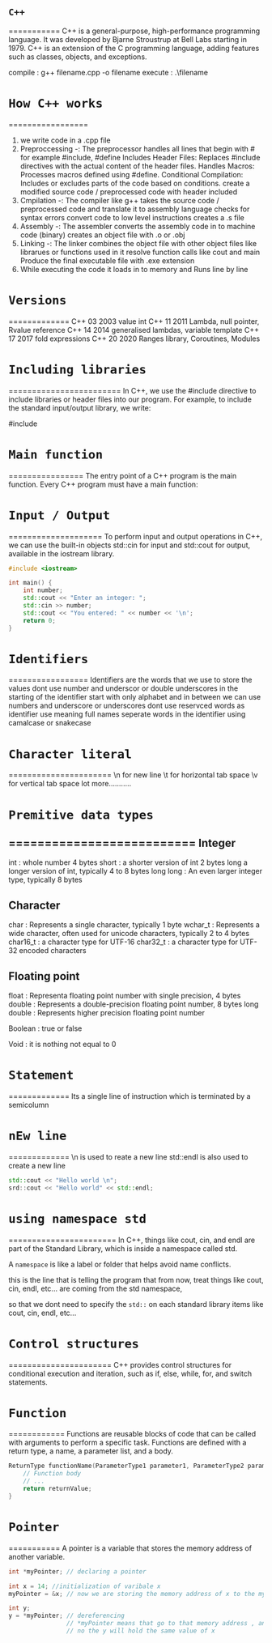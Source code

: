 ## `C++` ##
===========
C++ is a general-purpose, high-performance programming language. It was developed by Bjarne Stroustrup at Bell Labs starting in 1979. C++ is an extension of the C programming language, adding features such as classes, objects, and exceptions.

compile : g++ filename.cpp -o filename
execute : .\filename

<!-- 00:00:00 - 00:02:05  - Intro
00:02:05 - 00:05:07  - Welcome to C++ course
00:05:07 - 00:12:09  - Prerequisite and tools
00:12:09 - 00:21:59  - Understand the entry Point
00:21:59 - 00:29:17  - Compare the 2 Hello World
00:29:17 - 00:35:51  - Version history and official docs
00:35:51 - 00:44:31  - Return type and comments
00:44:31 - 00:50:57  - Redefine program in C++
00:50:57 - 00:55:22  - What is namespace in C++
00:55:22 - 01:00:18  - First iteration of program
01:00:18 - 01:08:10  - Can I name that
01:08:10 - 01:17:32  - Get the colour and assignment
01:17:32 - 01:28:13  - Your first intro to pointers
01:28:13 - 01:34:38  - Reference is the actual tough thing in C++
01:34:38 - 01:46:04  - C++ arrays are different with pointers
01:46:04 - 01:57:27  - A formal intro to integers
01:57:27 - 02:09:46  - Conditional and ternary
02:09:46 - 02:17:36  - Conditional as switch
02:17:36 - 02:32:46  - While and do-while loop
02:32:46 - 02:44:10  - For and range-based loop
02:44:10 - 02:58:04  - Loop with pointers and shortcuts
02:58:04 - 03:06:35  - Always use float with caution
03:06:35 - 03:17:00  - Why always divide by zero with try-catch
03:17:00 - 03:25:10  - Sneak peek to functions in C++
03:25:10 - 03:39:36  - Linkers qualifiers prefix and postfix
03:39:36 - 03:46:40  - Basics of operations
03:46:40 - 03:54:19  - Logical AND, OR, and NOT
03:54:19 - 04:01:18  - Bitwise operation in C++
04:01:18 - 04:09:49  - Memory leak in C++
04:09:49 - 04:21:36  - Get started with structs in C++
04:21:36 - 04:28:39  - Enums and preprocessors
04:28:39 - 04:36:17  - A challenge to strongly typed language
04:36:17 - 04:51:43  - Heap and stack memory
04:51:43 - 05:06:28  - Detailed intro to functions
05:06:28 - 05:17:18  - How to create header file in C++
05:17:18 - 05:21:39  - Your first intro to templates
05:21:39 - 05:28:39  - What are functional pointers
05:28:39 - 05:34:36  - nullptr saves the day
05:34:36 - 05:44:09  - Factorial and recursion are close friends
05:44:09 - 05:58:52  - Let's talk about MACROS
05:58:52 - 06:08:59  - Variadic templates and recursion
06:08:59 - 06:16:07  - A design example
06:16:07 - 06:23:52  - Get started with classes and objects
06:23:52 - 06:33:21  - Getters and setters for a data member
06:33:21 - 06:41:43  - Method separation and const-qualified methods
06:41:43 - 07:07:49  - Constructor, destructor, and rule of 3
07:07:49 - 07:10:28  - Disable the constructor
07:10:28 - 07:25:35  - THIS is not easy in C++
07:25:35 - 07:31:27  - Inheritance in my favorite
07:31:27 - 07:45:01  - Base class, derived class, and overriding
07:45:01 - 07:49:29  - Friend keyword comes with caution
07:49:29 - 07:52:34  - Multiple inheritance
07:52:34 - 07:59:35  - Polymorphism and virtual
07:59:35 - 08:04:10  - What are smart pointers
08:04:10 - 08:13:06  - Unique pointers and issues
08:13:06 - 08:16:54  - Shared pointers in smart pointers
08:16:54 - 08:20:24  - Weak pointers in smart pointers
08:20:24 - 08:32:48  - Move semantics, Lvalue, and Rvalue
08:32:48 - 08:48:13  - Vectors - Dynamic array
08:48:13 - 08:56:49  - Lambda - a small hello
08:56:49 - 09:04:47  - Create, rename, and delete files
09:04:47 - 09:13:39  - Reading and writing into files and MODES
09:13:39 - 09:23:30  - Introduction to STL
09:23:30 - 09:31:07  - Main components in STL
09:31:07 - 09:38:02  - Functions in STL
09:38:02 - 09:46:05  - Sort algorithm in STL
09:46:05 - 09:50:23  - Search algorithm in STL
09:50:23 - 09:57:01  - Partition and stable partition in STL
09:57:01 - 10:06:18  - Revisiting vectors in STL
10:06:18 - 10:24:25  - List in STL
10:24:25 - End of List -->

# `How C++ works`
=================
1. we write code in a .cpp file
2. Preproccessing -: The preprocessor handles all lines that begin  with # for example #include, #define
    Includes Header Files: Replaces #include directives with the actual content of the header files.
    Handles Macros: Processes macros defined using #define.
    Conditional Compilation: Includes or excludes parts of the code based on conditions.
    create a modified source code / preprocessed code with header included
3. Cmpilation -: The compiler like g++ takes the source code / preprocessed code and translate it to assembly language
    checks for syntax errors
    convert code to low level instructions
    creates a .s file
4. Assembly -: The assembler converts the assembly code in to machine code (binary)
    creates an object file with .o or .obj
4. Linking -: The linker combines the object file with other object files like librarues or functions used in <iostream>
    it resolve function calls like cout and main
    Produce the final executable file with .exe extension
5. While executing the code it loads in to memory and Runs line by line

# `Versions`
=============
C++ 03 2003 value int
C++ 11 2011 Lambda, null pointer, Rvalue reference
C++ 14 2014 generalised lambdas, variable template
C++ 17 2017 fold expressions
C++ 20 2020 Ranges library, Coroutines, Modules

# `Including libraries`
========================
In C++, we use the #include directive to include libraries or header files into our program. For example, to include the standard input/output library, we write:

#include <iostream>

# `Main function`
================
The entry point of a C++ program is the main function. Every C++ program must have a main function:

# `Input / Output`
====================
To perform input and output operations in C++, we can use the built-in objects std::cin for input and std::cout for output, available in the iostream library.

```cpp
#include <iostream>

int main() {
    int number;
    std::cout << "Enter an integer: ";
    std::cin >> number;
    std::cout << "You entered: " << number << '\n';
    return 0;
}
```

# `Identifiers`
=================
Identifiers are the words that we use to store the values
dont use number and underscor or double underscores in the starting of the identifier
start with only alphabet and in between we can use numbers and underscore or underscores
dont use reservced words as identifier
use meaning full names
seperate words in the identifier using camalcase or snakecase

# `Character literal`
======================
\n for new line
\t for horizontal tab space
\v for vertical tab space
lot more...........

# `Premitive data types`
==========================
Integer
-------
int : whole number 4 bytes
short : a shorter version of int 2 bytes
long a longer version of int, typically 4 to 8 bytes
long long : An even larger integer type,  typically 8 bytes

Character
---------
char : Represents a single character, typically 1 byte
wchar_t : Represents a wide character, often used for unicode characters, typically 2 to 4 bytes
char16_t : a character type for UTF-16
char32_t : a character type for UTF-32 encoded characters

Floating point
---------------
float : Representa floating point number with single precision, 4 bytes
double : Represents a double-precision floating point number, 8 bytes
long double : Represents higher precision floating point number

Boolean : true or false

Void : it is nothing not equal to 0

# `Statement`
=============
Its a single line of instruction which is terminated by a semicolumn

# `nEw line`
=============
\n is used to reate a new line
std::endl is also used to create a new line

```cpp
std::cout << "Hello world \n";
srd::cout << "Hello world" << std::endl; 
```

# `using namespace std`
=======================
In C++, things like cout, cin, and endl are part of the Standard Library, which is inside a namespace called std.

A `namespace` is like a label or folder that helps avoid name conflicts.

this is the line that is telling the program that from now, treat things like cout, cin, endl, etc... are coming from  the std namespace,

so that we dont need to specify the `std::` on each standard library items like cout, cin, endl, etc...

# `Control structures`
======================
C++ provides control structures for conditional execution and iteration, such as if, else, while, for, and switch statements.

# `Function`
============
Functions are reusable blocks of code that can be called with arguments to perform a specific task. Functions are defined with a return type, a name, a parameter list, and a body.

```cpp
ReturnType functionName(ParameterType1 parameter1, ParameterType2 parameter2) {
    // Function body
    // ...
    return returnValue;
}
```

# `Pointer`
===========
A pointer is a variable that stores the memory address of another variable.

```cpp
int *myPointer; // declaring a pointer

int x = 14; //initialization of varibale x
myPointer = &x; // now we are storing the memory address of x to the myPointer

int y;
y = *myPointer; // dereferencing
                // *myPointer means that go to that memory address , and get the value stored in that memory address
                // no the y will hold the same value of x
```